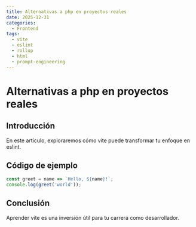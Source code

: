 ```yaml
---
title: Alternativas a php en proyectos reales
date: 2025-12-31
categories:
  - Frontend
tags:
  - vite
  - eslint
  - rollup
  - html
  - prompt-engineering
---
```


# Alternativas a php en proyectos reales

## Introducción

En este artículo, exploraremos cómo vite puede transformar tu enfoque en eslint.

## Código de ejemplo

```javascript
const greet = name => `Hello, ${name}!`;
console.log(greet('world'));
```

## Conclusión

Aprender vite es una inversión útil para tu carrera como desarrollador.